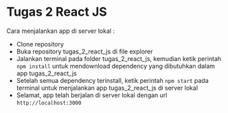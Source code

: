 # Tugas 2 React JS

Cara menjalankan app di server lokal :

- Clone repository
- Buka repository tugas_2_react_js di file explorer
- Jalankan terminal pada folder tugas_2_react_js, kemudian ketik perintah `npm install` untuk mendownload dependency yang dibutuhkan dalam app tugas_2_react_js
- Setelah semua dependency terinstall, ketik perintah `npm start` pada terminal untuk menjalankan app tugas_2_react_js di server lokal
- Selamat, app telah berjalan di server lokal dengan url `http://localhost:3000`
